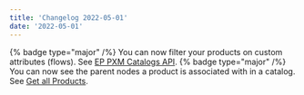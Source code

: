 ```yaml
---
title: 'Changelog 2022-05-01'
date: '2022-05-01'
---
```

{% badge type="major" /%} You can now filter your products on custom attributes (flows). See [EP PXM Catalogs API](/docs/pxm/catalogs/catalog-configuration/catalog-configuration-overview).
{% badge type="major" /%} You can now see the parent nodes a product is associated with in a catalog. See [Get all Products](/docs/pxm/products/ep-pxm-products-api/get-all-products).
